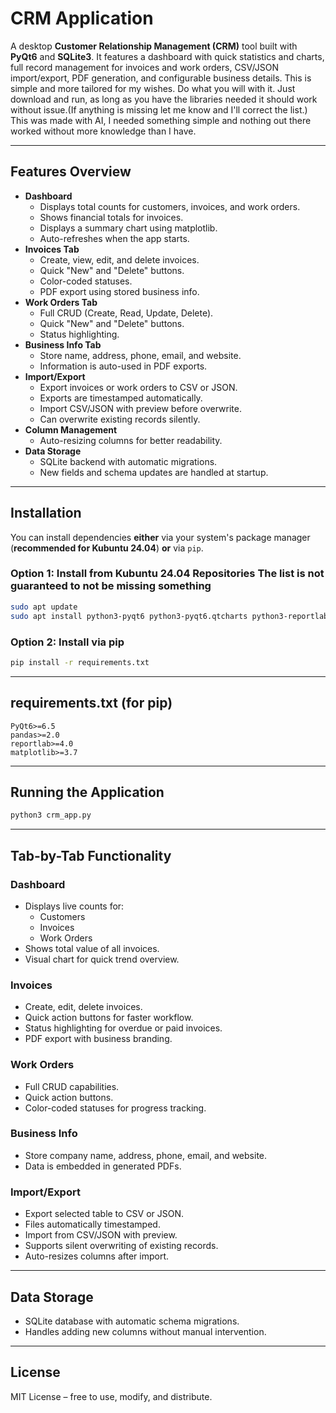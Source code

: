 # CRM Application

A desktop **Customer Relationship Management (CRM)** tool built with **PyQt6** and **SQLite3**.
It features a dashboard with quick statistics and charts, full record management for invoices and work orders, CSV/JSON import/export, PDF generation, and configurable business details.
This is simple and more tailored for my wishes. Do what you will with it. Just download and run, as long as you have the libraries needed it should work without issue.(If anything is missing let me know and I'll correct the list.)
This was made with AI, I needed something simple and nothing out there worked without more knowledge than I have.

---

## **Features Overview**
- **Dashboard**
  - Displays total counts for customers, invoices, and work orders.
  - Shows financial totals for invoices.
  - Displays a summary chart using matplotlib.
  - Auto-refreshes when the app starts.
- **Invoices Tab**
  - Create, view, edit, and delete invoices.
  - Quick "New" and "Delete" buttons.
  - Color-coded statuses.
  - PDF export using stored business info.
- **Work Orders Tab**
  - Full CRUD (Create, Read, Update, Delete).
  - Quick "New" and "Delete" buttons.
  - Status highlighting.
- **Business Info Tab**
  - Store name, address, phone, email, and website.
  - Information is auto-used in PDF exports.
- **Import/Export**
  - Export invoices or work orders to CSV or JSON.
  - Exports are timestamped automatically.
  - Import CSV/JSON with preview before overwrite.
  - Can overwrite existing records silently.
- **Column Management**
  - Auto-resizing columns for better readability.
- **Data Storage**
  - SQLite backend with automatic migrations.
  - New fields and schema updates are handled at startup.

---

## **Installation**

You can install dependencies **either** via your system's package manager (**recommended for Kubuntu 24.04**) **or** via `pip`.

### **Option 1: Install from Kubuntu 24.04 Repositories** **The list is not guaranteed to not be missing something**
```bash
sudo apt update
sudo apt install python3-pyqt6 python3-pyqt6.qtcharts python3-reportlab python3-pandas python3-matplotlib sqlite3 libqt6sql6-sqlite python3-openpyxl
```

### **Option 2: Install via pip**
```bash
pip install -r requirements.txt
```

---

## **requirements.txt** (for pip)
```
PyQt6>=6.5
pandas>=2.0
reportlab>=4.0
matplotlib>=3.7
```

---

## **Running the Application**
```bash
python3 crm_app.py
```

---

## **Tab-by-Tab Functionality**

### **Dashboard**
- Displays live counts for:
  - Customers
  - Invoices
  - Work Orders
- Shows total value of all invoices.
- Visual chart for quick trend overview.

### **Invoices**
- Create, edit, delete invoices.
- Quick action buttons for faster workflow.
- Status highlighting for overdue or paid invoices.
- PDF export with business branding.

### **Work Orders**
- Full CRUD capabilities.
- Quick action buttons.
- Color-coded statuses for progress tracking.

### **Business Info**
- Store company name, address, phone, email, and website.
- Data is embedded in generated PDFs.

### **Import/Export**
- Export selected table to CSV or JSON.
- Files automatically timestamped.
- Import from CSV/JSON with preview.
- Supports silent overwriting of existing records.
- Auto-resizes columns after import.

---

## **Data Storage**
- SQLite database with automatic schema migrations.
- Handles adding new columns without manual intervention.

---

## **License**
MIT License – free to use, modify, and distribute.
